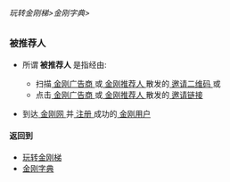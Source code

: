 ###### 玩转金刚梯>金刚字典>
### 被推荐人
- 所谓<strong> 被推荐人 </strong >是指经由:
  - 扫描[ 金刚广告商 ](https://github.com/a2zitpro/web/blob/master/LadderFree/kkDictionary/KKAdvertiser.md)或[ 金刚推荐人 ]()散发的[ 邀请二维码 ]() 或
  - 点击[ 金刚广告商 ](https://github.com/a2zitpro/web/blob/master/LadderFree/kkDictionary/KKAdvertiser.md)或[ 金刚推荐人 ]()散发的[ 邀请链接 ]()

- 到达[ 金刚网 ]()并[ 注册 ](https://github.com/a2zitpro/web/blob/master/l2_reg.md)成功的[ 金刚用户 ]()


#### 返回到
- [玩转金刚梯](https://github.com/a2zitpro/web/blob/master/LadderFree/A.md)
- [金刚字典](https://github.com/a2zitpro/web/blob/master/LadderFree/kkDictionary/KKDictionary.md)

